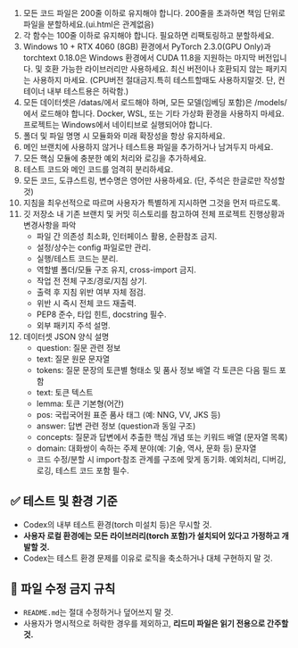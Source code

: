 1. 모든 코드 파일은 200줄 이하로 유지해야 합니다. 200줄을 초과하면 책임 단위로 파일을 분할하세요.(ui.html은 관계없음)
2. 각 함수는 100줄 이하로 유지해야 합니다. 필요하면 리팩토링하고 분할하세요.
3. Windows 10 + RTX 4060 (8GB) 환경에서 PyTorch 2.3.0(GPU Only)과 torchtext 0.18.0은 Windows 환경에서 CUDA 11.8을 지원하는 마지막 버전입니다. 및 호환 가능한 라이브러리만 사용하세요. 최신 버전이나 호환되지 않는 패키지는 사용하지 마세요. (CPU버전 절대금지.특히 테스트할때도 사용하지말것. 단, 컨테이너 내부 테스트용은 허락함.)
4. 모든 데이터셋은 /datas/에서 로드해야 하며, 모든 모델(임베딩 포함)은 /models/에서 로드해야 합니다.  Docker, WSL, 또는 기타 가상화 환경을 사용하지 마세요. 프로젝트는 Windows에서 네이티브로 실행되어야 합니다.
5. 폴더 및 파일 명명 시 모듈화와 미래 확장성을 항상 유지하세요.
6. 메인 브랜치에 사용하지 않거나 테스트용 파일을 추가하거나 남겨두지 마세요.
7. 모든 핵심 모듈에 충분한 예외 처리와 로깅을 추가하세요.
8. 테스트 코드와 메인 코드를 엄격히 분리하세요.
9. 모든 코드, 도큐스트링, 변수명은 영어만 사용하세요. (단, 주석은 한글로만 작성할것)
10. 지침을 최우선적으로 따르며 사용자가 특별하게 지시하면 그것을 먼저 따르도록.
11. 깃 저장소 내 기존 브랜치 및 커밋 히스토리를 참고하여 전체 프로젝트 진행상황과 변경사항을 파악
    - 파일 간 의존성 최소화, 인터페이스 활용, 순환참조 금지.
    - 설정/상수는 config 파일로만 관리.
    - 실행/테스트 코드는 분리.
    - 역할별 폴더/모듈 구조 유지, cross-import 금지.
    - 작업 전 전체 구조/경로/지침 상기.
    - 출력 후 지침 위반 여부 자체 점검.
    - 위반 시 즉시 전체 코드 재출력.
    - PEP8 준수, 타입 힌트, docstring 필수.
    - 외부 패키지 주석 설명.
12. 데이터셋 JSON 양식 설명
    - question: 질문 관련 정보
    - text: 질문 원문 문자열
    - tokens: 질문 문장의 토큰별 형태소 및 품사 정보 배열 각 토큰은 다음 필드 포함
    - text: 토큰 텍스트
    - lemma: 토큰 기본형(어간)
    - pos: 국립국어원 표준 품사 태그 (예: NNG, VV, JKS 등)
    - answer: 답변 관련 정보 (question과 동일 구조)
    - concepts: 질문과 답변에서 추출한 핵심 개념 또는 키워드 배열 (문자열 목록)
    - domain: 대화쌍이 속하는 주제 분야(예: 기술, 역사, 문화 등) 문자열
    - 코드 수정/분할 시 import·참조 관계를 구조에 맞게 동기화. 예외처리, 디버깅, 로깅, 테스트 코드 포함 필수.

## ✅ 테스트 및 환경 기준

- Codex의 내부 테스트 환경(torch 미설치 등)은 무시할 것.
- **사용자 로컬 환경에는 모든 라이브러리(torch 포함)가 설치되어 있다고 가정하고 개발할 것.**
- Codex는 테스트 환경 문제를 이유로 로직을 축소하거나 대체 구현하지 말 것.

## 🚫 파일 수정 금지 규칙

- `README.md`는 절대 수정하거나 덮어쓰지 말 것.
- 사용자가 명시적으로 허락한 경우를 제외하고, **리드미 파일은 읽기 전용으로 간주할 것.**
